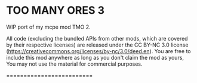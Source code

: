 TOO MANY ORES 3
=========================

WIP port of my mcpe mod TMO 2.

All code (excluding the bundled APIs from other mods, which are covered by their respective licenses) are released under the CC BY-NC 3.0 license (https://creativecommons.org/licenses/by-nc/3.0/deed.en).
You are free to include this mod anywhere as long as you don't claim the mod as yours, You may not use the material for commercial purposes.

=========================